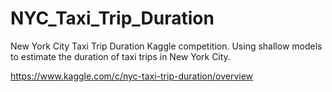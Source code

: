 # NYC_Taxi_Trip_Duration

New York City Taxi Trip Duration Kaggle competition.  Using shallow models to estimate the duration of taxi trips in New York City.

https://www.kaggle.com/c/nyc-taxi-trip-duration/overview

